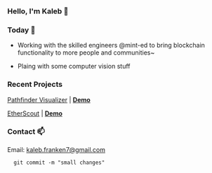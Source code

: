### Hello, I'm Kaleb 👋

### Today  📅

- Working with the skilled engineers @mint-ed to bring blockchain functionality to more people and communities~

- Plaing with some computer vision stuff


### Recent Projects

[Pathfinder Visualizer](https://github.com/Skywrithin/pathfinder-visualizer) | [**Demo**](https://pathfinder-visualizer-kaleb.herokuapp.com)

[EtherScout](https://github.com/Skywrithin/EtherScout) | [**Demo**](https://www.youtube.com/watch?v=GsC8MomlBk8)

### Contact 📫

Email: kaleb.franken7@gmail.com

``` 
  git commit -m "small changes" 
    
```
